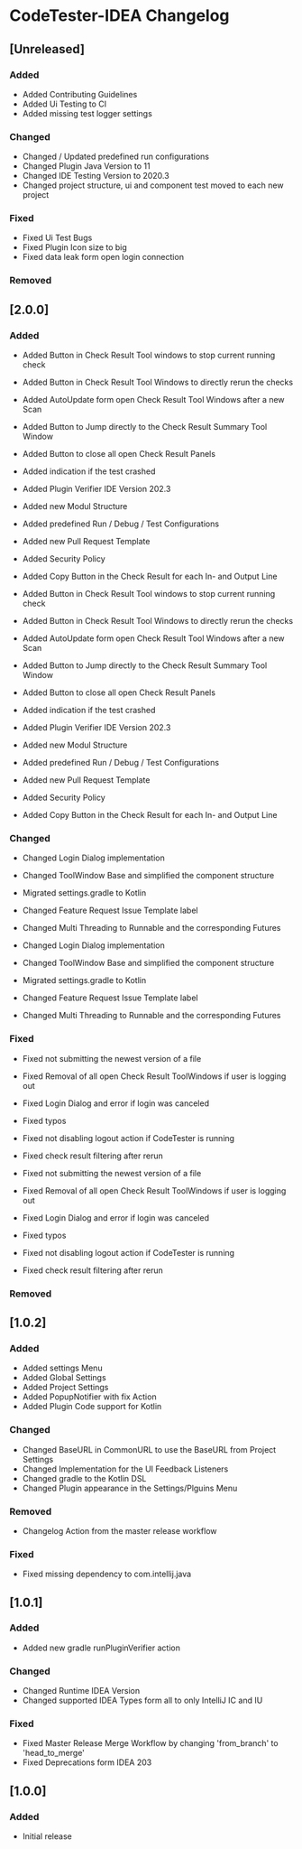 # CodeTester-IDEA Changelog

## [Unreleased]

### Added

- Added Contributing Guidelines
- Added Ui Testing to CI
- Added missing test logger settings

### Changed

- Changed / Updated predefined run configurations
- Changed Plugin Java Version to 11
- Changed IDE Testing Version to 2020.3
- Changed project structure, ui and component test moved to each new project 

### Fixed

- Fixed Ui Test Bugs
- Fixed Plugin Icon size to big
- Fixed data leak form open login connection

### Removed

## [2.0.0]

### Added

- Added Button in Check Result Tool windows to stop current running check
- Added Button in Check Result Tool Windows to directly rerun the checks
- Added AutoUpdate form open Check Result Tool Windows after a new Scan
- Added Button to Jump directly to the Check Result Summary Tool Window
- Added Button to close all open Check Result Panels
- Added indication if the test crashed
- Added Plugin Verifier IDE Version 202.3
- Added new Modul Structure
- Added predefined Run / Debug / Test Configurations
- Added new Pull Request Template
- Added Security Policy
- Added Copy Button in the Check Result for each In- and Output Line

- Added Button in Check Result Tool windows to stop current running check
- Added Button in Check Result Tool Windows to directly rerun the checks
- Added AutoUpdate form open Check Result Tool Windows after a new Scan
- Added Button to Jump directly to the Check Result Summary Tool Window
- Added Button to close all open Check Result Panels
- Added indication if the test crashed
- Added Plugin Verifier IDE Version 202.3
- Added new Modul Structure
- Added predefined Run / Debug / Test Configurations
- Added new Pull Request Template
- Added Security Policy
- Added Copy Button in the Check Result for each In- and Output Line

### Changed

- Changed Login Dialog implementation
- Changed ToolWindow Base and simplified the component structure
- Migrated settings.gradle to Kotlin
- Changed Feature Request Issue Template label
- Changed Multi Threading to Runnable and the corresponding Futures

- Changed Login Dialog implementation
- Changed ToolWindow Base and simplified the component structure
- Migrated settings.gradle to Kotlin
- Changed Feature Request Issue Template label
- Changed Multi Threading to Runnable and the corresponding Futures

### Fixed

- Fixed not submitting the newest version of a file
- Fixed Removal of all open Check Result ToolWindows if user is logging out
- Fixed Login Dialog and error if login was canceled
- Fixed typos
- Fixed not disabling logout action if CodeTester is running
- Fixed check result filtering after rerun

- Fixed not submitting the newest version of a file
- Fixed Removal of all open Check Result ToolWindows if user is logging out
- Fixed Login Dialog and error if login was canceled
- Fixed typos
- Fixed not disabling logout action if CodeTester is running
- Fixed check result filtering after rerun

### Removed

## [1.0.2]

### Added

- Added settings Menu
- Added Global Settings
- Added Project Settings
- Added PopupNotifier with fix Action
- Added Plugin Code support for Kotlin

### Changed

- Changed BaseURL in CommonURL to use the BaseURL from Project Settings
- Changed Implementation for the UI Feedback Listeners
- Changed gradle to the Kotlin DSL
- Changed Plugin appearance in the Settings/Plguins Menu

### Removed

- Changelog Action from the master release workflow

### Fixed

- Fixed missing dependency to com.intellij.java

## [1.0.1]

### Added

- Added new gradle runPluginVerifier action

### Changed

- Changed Runtime IDEA Version
- Changed supported IDEA Types form all to only IntelliJ IC and IU

### Fixed

- Fixed Master Release Merge Workflow by changing 'from_branch' to 'head_to_merge'
- Fixed Deprecations form IDEA 203

## [1.0.0]

### Added

- Initial release
